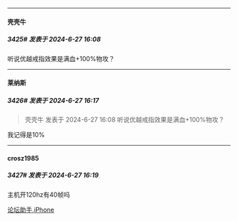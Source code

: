 ﻿
*****

####  壳壳牛  
##### 3425#       发表于 2024-6-27 16:08

听说优越戒指效果是满血+100%物攻？


*****

####  莱纳斯  
##### 3426#       发表于 2024-6-27 16:17

<blockquote>壳壳牛 发表于 2024-6-27 16:08
听说优越戒指效果是满血+100%物攻？</blockquote>
我记得是10%


*****

####  crosz1985  
##### 3427#       发表于 2024-6-27 16:19

主机开120hz有40帧吗

[论坛助手,iPhone](https://bbs.saraba1st.com/2b/forum.php?mod=viewthread&amp;tid=2029836)

